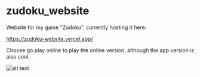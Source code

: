 # zudoku_website
Website for my game "Zudoku", currently hosting it here:

https://zudoku-website.vercel.app/

Choose go play online to play the online version, although the app version is also cool.

![alt text](https://github.com/Azunera/zudoku_website/api/static/images/example.png)